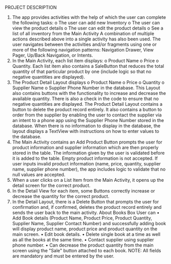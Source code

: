 PROJECT DESCRIPTION
1.	The app provides activities with the help of which the user can complete the following tasks:
o	The user can add new Inventory
o	The user can view the product details
o	The user can edit the product details
o	See a list of all inventory from the Main Activity
A combination of multiple actions described above into a single activity has also been used.
The user navigates between the activities and/or fragments using one or more of the following navigation patterns: Navigation Drawer, View Pager, Up/Back Navigation, or Intents.
2.	In the Main Activity, each list item displays:
o	Product Name
o	Price
o	Quantity.
Each list item also contains a SaleButton that reduces the total quantity of that particular product by one (include logic so that no negative quantities are displayed).
3.	The Product Detail Layout displays
o	Product Name
o	Price
o	Quantity
o	Supplier Name
o	Supplier Phone Number in the database.
This Layout also contains buttons with the functionality to increase and decrease the available quantity.
There is also a check in the code to ensure that no negative quantities are displayed.
The Product Detail Layout contains a button to delete the product record entirely.
It also contains a button to order from the supplier by enabling the user to contact the supplier via an intent to a phone app using the Supplier Phone Number stored in the database.
When there is no information to display in the database, the layout displays a TextView with instructions on how to enter values to the database.
4.	The Main Activity contains an Add Product Button prompts the user for product information and supplier information which are then properly stored in the table.
The information given by the user is validated before it is added to the table. Empty product information is not accepted. If user inputs invalid product information (name, price, quantity, supplier name, supplier phone number), the app includes logic to validate that no null values are accepted.
5.	When a user clicks on a List Item from the Main Activity, it opens up the detail screen for the correct product.
6.	In the Detail View for each item, some Buttons correctly increase or decrease the quantity for the correct product.
7.	In the Detail Layout, there is a Delete Button that prompts the user for confirmation and, if confirmed, deletes the product record entirely and sends the user back to the main activity.
About Books Box
User can
•	Add Book details
(Product Name, Product Price, Product Quantity, Supplier Name, Supplier Contact Number) and successfully adding book will display product name, product price and product quantity on the main screen.
•	Edit book details.
•	Delete single book at a time as well as all the books at the same time.
•	Contact supplier using supplier phone number.
•	Can decrease the product quantity from the main screen using the "Sale" button attached to each book.
NOTE: All fields are mandatory and must be entered by the user.
